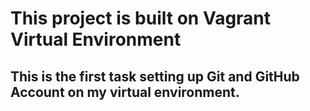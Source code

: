 # This project is built on Vagrant Virtual Environment
## This is the first task setting up Git and GitHub Account on my virtual environment.